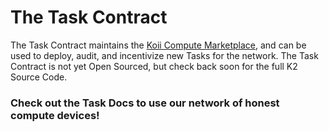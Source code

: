# The Task Contract

The Task Contract maintains the [Koii Compute Marketplace](../../earning-koii/compute-sharing-marketplace.md), and can be used to deploy, audit, and incentivize new Tasks for the network. The Task Contract is not yet Open Sourced, but check back soon for the full K2 Source Code.



### Check out the Task Docs to use our network of honest compute devices!


